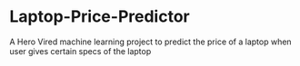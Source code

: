 # Laptop-Price-Predictor
A Hero Vired machine learning project to predict the price of a laptop when user gives certain specs of the laptop
